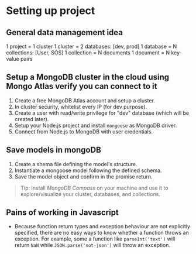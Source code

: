 # Setting up project

## General data management idea

1 project = 1 cluster
1 cluster = 2 databases: [dev, prod]
1 database = N collections: [User, SOS]
1 collection = N documents
1 document = N key-value pairs

## Setup a MongoDB cluster in the cloud using Mongo Atlas verify you can connect to it

1. Create a free MongoDB Atlas account and setup a cluster.
2. In cluster security, whitelist every IP (for dev purpose).
3. Create a user with read/write privilege for "dev" database (which will be created later).
4. Setup your Node.js project and install `mongoose` as MongoDB driver.
5. Connect from Node.js to MongoDB with user credentials.

## Save models in mongoDB

1. Create a shema file defining the model's structure.
2. Instantiate a mongoose model following the defined schema.
3. Save the model object and confirm in the promise return.

> Tip: Install *MongoDB Compass* on your machine and use it to explore/visualize your cluster, databases, and collections.

## Pains of working in Javascript

- Because function return types and exception behaviour are not explicitly specified, there are no easy ways to know whether a function throws an exception. For example, some a function like `parseInt('text')` will return `NaN` while `JSON.parse('not-json')` will throw an exception.